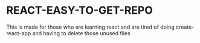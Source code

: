 # REACT-EASY-TO-GET-REPO
This is made for those who are learning react and are tired of doing create-react-app and having to delete those unused files
